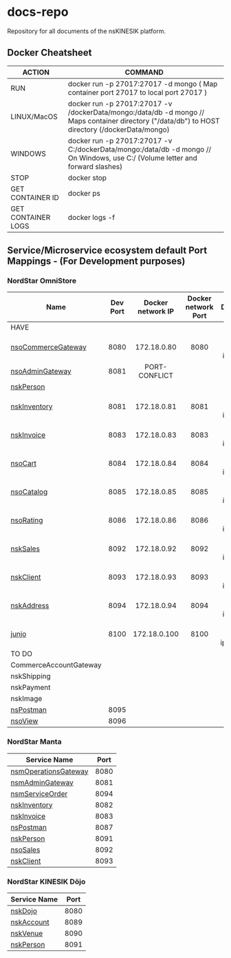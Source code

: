 # docs-repo
Repository for all documents of the nsKINESIK platform.

## Docker Cheatsheet

| ACTION | COMMAND |
|--------|---------|
| RUN | docker run -p 27017:27017 -d mongo ( Map container port 27017 to local port 27017 ) |
| LINUX/MacOS | docker run -p 27017:27017 -v /dockerData/mongo:/data/db -d mongo   //   Maps container directory ("/data/db") to HOST directory (/dockerData/mongo) |
| WINDOWS | docker run -p 27017:27017 -v C:/dockerData/mongo:/data/db -d mongo //   On Windows, use C:/ (Volume letter and forward slashes) |
| STOP | docker stop <containerID> |
| GET CONTAINER ID | docker ps |
| GET CONTAINER LOGS | docker logs -f <containerID> |

## Service/Microservice ecosystem default Port Mappings - (For Development purposes)
### NordStar OmniStore
| Name                                                                             | Dev Port | Docker network IP | Docker network Port |             Docker Network              |
|----------------------------------------------------------------------------------|:--------:|:-----------------:|:-------------------:|:---------------------------------------:|
| HAVE                                                                             |
| [nsoCommerceGateway](https://github.com/NordStar-OMNISTORE/nsoCommerceGateway)   |   8080   |    172.18.0.80    |        8080         | --network nso_bridge --ip=172.18.0.80   |
| [nsoAdminGateway](https://github.com/NordStar-OMNISTORE/nsoAdminGateway)         |   8081   |    PORT-CONFLICT  |
| [nskPerson](https://github.com/NordStar-KINESIK/nskPerson)                       |
| [nskInventory](https://github.com/NordStar-KINESIK/nskInventory)                 |   8081   |    172.18.0.81    |        8081         | --network nso_bridge --ip=172.18.0.81   |
| [nskInvoice](https://github.com/NordStar-KINESIK/nskInvoice)                     |   8083   |    172.18.0.83    |        8083         | --network nso_bridge --ip=172.18.0.83   |
| [nsoCart](https://github.com/NordStar-KINESIK/nskCart)                           |   8084   |    172.18.0.84    |        8084         | --network nso_bridge --ip=172.18.0.84   |
| [nsoCatalog](https://github.com/NordStar-OMNISTORE/nsoCatalog)                   |   8085   |    172.18.0.85    |        8085         | --network nso_bridge --ip=172.18.0.85   |
| [nsoRating](https://github.com/NordStar-KINESIK/nskRating)                       |   8086   |    172.18.0.86    |        8086         | --network nso_bridge --ip=172.18.0.86   |
| [nskSales](https://github.com/NordStar-OMNISTORE/nsoSales)                       |   8092   |    172.18.0.92    |        8092         | --network nso_bridge --ip=172.18.0.92   |
| [nskClient](https://github.com/NordStar-KINESIK/nskClient)                       |   8093   |   172.18.0.93     |        8093         | --network nso_bridge --ip=172.18.0.93   |
| [nskAddress](https://github.com/NordStar-KINESIK/nskAddress)                     |   8094   |    172.18.0.94    |        8094         | --network nso_bridge --ip=172.18.0.94   |
| [junjo](https://github.com/pmarquez/junjo)                                       |   8100   |   172.18.0.100    |        8100         | --network nso_bridge --ip=172.18.0.100  |
| TO DO                                                                            |
| CommerceAccountGateway                                                           |
| nskShipping                                                                      |
| nskPayment                                                                       |
| nskImage                                                                         |
| [nsPostman](https://github.com/NordStar-KINESIK/nsPostman)                       |   8095   |
| [nsoView](https://github.com/NordStar-KINESIK/nskView)                           |   8096   |

### NordStar Manta
| Service Name | Port | 
| --------| -----|
| [nsmOperationsGateway](https://github.com/NordStar-KINESIK/nskECommGWay)         |   8080   |
| [nsmAdminGateway](https://github.com/NordStar-OMNISTORE/nsoAdminGateway)         |   8081   |
| [nsmServiceOrder](https://github.com/NordStar-MANTA/nsmServiceOrder)             |   8094   |
| [nskInventory](https://github.com/NordStar-KINESIK/nskInventory)                 |   8082   |
| [nskInvoice](https://github.com/NordStar-KINESIK/nskInvoice)                     |   8083   |
| [nsPostman](https://github.com/NordStar-KINESIK/nsPostman)                       |   8087   |
| [nskPerson](https://github.com/NordStar-KINESIK/nskPerson)                       |   8091   |
| [nsoSales](https://github.com/NordStar-OMNISTORE/nsoSales)                       |   8092   |
| [nskClient](https://github.com/NordStar-KINESIK/nskClient)                       |   8093   |

### NordStar KINESIK Döjo
| Service Name | Port | 
| --------| -----|
| [nskDojo](https://github.com/NordStar-KINESIK/nskDojo) | 8080 |
| [nskAccount](https://github.com/NordStar-KINESIK/nskAccount) | 8089 |
| [nskVenue](https://github.com/NordStar-KINESIK/nskVenue) | 8090 |
| [nskPerson](https://github.com/NordStar-KINESIK/nskPerson) | 8091 |
